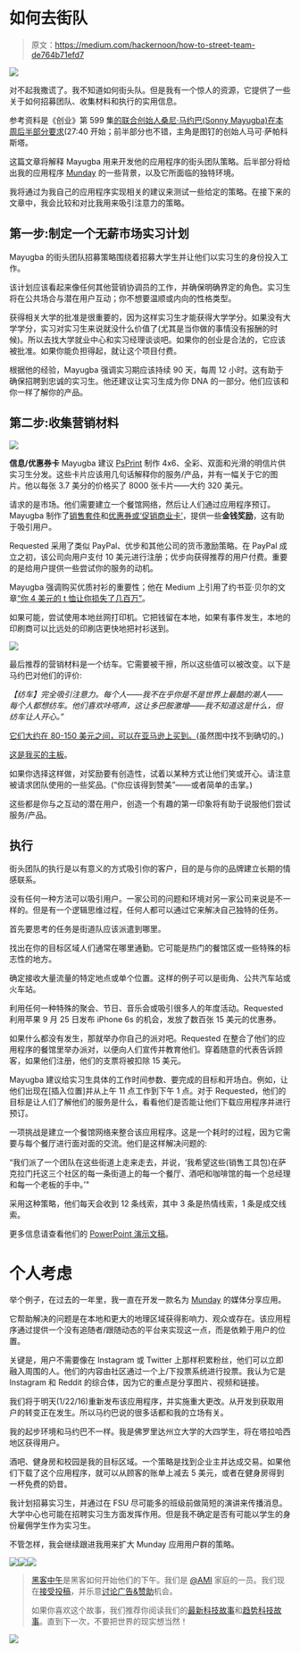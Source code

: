 # 如何去街队

> 原文：<https://medium.com/hackernoon/how-to-street-team-de764b71efd7>

![](img/432b2d5198778bbdf12f7888442e3725.png)

对不起我撒谎了。我不知道如何街头队。但是我有一个惊人的资源，它提供了一些关于如何招募团队、收集材料和执行的实用信息。

参考资料是《创业》第 599 集[的联合创始人桑尼·马约巴(Sonny Mayugba)在本周](http://requestedapp.com/)[后半部分要求](http://thisweekinstartups.com/launch-scale-thumbtack-requested/)(27:40 开始；前半部分也不错，主角是图钉的创始人马可·萨帕科斯塔。

这篇文章将解释 Mayugba 用来开发他的应用程序的街头团队策略。后半部分将给出我的应用程序 [Munday](http://www.munday.xyz) 的一些背景，以及它所面临的独特环境。

我将通过为我自己的应用程序实现相关的建议来测试一些给定的策略。在接下来的文章中，我会比较和对比我用来吸引注意力的策略。

## 第一步:制定一个无薪市场实习计划

Mayugba 的街头团队招募策略围绕着招募大学生并让他们以实习生的身份投入工作。

该计划应该看起来像任何其他营销协调员的工作，并确保明确界定的角色。实习生将在公共场合与潜在用户互动；你不想要温顺或内向的性格类型。

获得相关大学的批准是很重要的，因为这样实习生才能获得大学学分。如果没有大学学分，实习对实习生来说就没什么价值了(尤其是当你做的事情没有报酬的时候)。所以去找大学就业中心和实习经理谈谈吧。如果你的创业是合法的，它应该被批准。如果你能负担得起，就让这个项目付费。

根据他的经验，Mayugba 强调实习期应该持续 90 天，每周 12 小时。这有助于确保招聘到忠诚的实习生。他还建议让实习生成为你 DNA 的一部分。他们应该和你一样了解你的产品。

## 第二步:收集营销材料

![](img/a9ad7f58a241d0f90d853ec069bfe56e.png)

**信息/优惠券卡**
Mayugba 建议 [PsPrint](https://www.psprint.com/) 制作 4x6、全彩、双面和光滑的明信片供实习生分发。这些卡片应该用几句话解释你的服务/产品，并有一幅关于它的图片。他以每张 3.7 美分的价格买了 8000 张卡片——大约 320 美元。

请求的是市场。他们需要建立一个餐馆网络，然后让人们通过应用程序预订。Mayugba 制作了[销售套件](http://imgur.com/WB2v0F6)和[优惠券或‘促销商业卡’](http://i.imgur.com/KjO7lub.jpg)，提供一些**金钱奖励**，这有助于吸引用户。

Requested 采用了类似 PayPal、优步和其他公司的货币激励策略。在 PayPal 成立之初，该公司向用户支付 10 美元进行注册；优步向获得推荐的用户付费。重要的是给用户提供一些尝试你的服务的动机。

Mayugba 强调购买优质衬衫的重要性；他在 Medium 上引用了约书亚·贝尔的文章[“你 4 美元的 t 恤让你损失了几百万”](/art-marketing/your-4-t-shirt-is-costing-you-millions-829bf4a7e440#.opznqum1g)。

如果可能，尝试使用本地丝网打印机。它把钱留在本地，如果有事件发生，本地的印刷商可以比远处的印刷店更快地把衬衫送到。

![](img/2d706bb7c363040a66ecaf09d3c8696a.png)

最后推荐的营销材料是一个纺车。它需要被干擦，所以这些值可以被改变。以下是马约巴对他们的评价:

*【纺车】完全吸引注意力。每个人——我不在乎你是不是世界上最酷的潮人——每个人都想纺车。他们喜欢咔嗒声，这让多巴胺激增——我不知道这是什么，但纺车让人开心。”*

[它们大约在 80-150 美元之间，可以在亚马逊上买到。](http://www.amazon.com/Tabletop-Editable-Spinning-Carnival-Fortune/dp/B00LNUAG8C/ref=sr_1_14?ie=UTF8&qid=1450137318&sr=8-14&keywords=dry+erase+spinning+board)(虽然图中找不到确切的。)

[这是我买的主板](http://www.amazon.com/Spinning-Inches-Tabletop-Customize-Template/dp/B00EBCLX1S/ref=sr_1_sc_1?ie=UTF8&qid=1453583368&sr=8-1-spell&keywords=30+inch+spinboard)。

如果你选择这样做，对奖励要有创造性，试着以某种方式让他们笑或开心。请注意被请求团队使用的一些奖品。(“你应该得到赞美”——或者简单的击掌。)

这些都是你与之互动的潜在用户，创造一个有趣的第一印象将有助于说服他们尝试服务/产品。

## 执行

街头团队的执行是以有意义的方式吸引你的客户，目的是与你的品牌建立长期的情感联系。

没有任何一种方法可以吸引用户。一家公司的问题和环境对另一家公司来说是不一样的。但是有一个逻辑思维过程，任何人都可以通过它来解决自己独特的任务。

首先要思考的任务是街道队应该派遣到哪里。

找出在你的目标区域人们通常在哪里通勤。它可能是热门的餐馆区或一些特殊的标志性的地方。

确定接收大量流量的特定地点或单个位置。这样的例子可以是街角、公共汽车站或火车站。

利用任何一种特殊的聚会、节日、音乐会或吸引很多人的年度活动。Requested 利用苹果 9 月 25 日发布 iPhone 6s 的机会，发放了数百张 15 美元的优惠券。

如果什么都没有发生，那就举办你自己的派对吧。Requested 在整合了他们的应用程序的餐馆里举办派对，以便向人们宣传并教育他们。穿着随意的代表告诉顾客，如果他们注册，他们的支票将被扣除 15 美元。

Mayugba 建议给实习生具体的工作时间参数、要完成的目标和开场白。例如，让他们出现在[插入位置]并从上午 11 点工作到下午 1 点。对于 Requested，他们的目标是让人们了解他们的服务是什么，看看他们是否能让他们下载应用程序并进行预订。

一项挑战是建立一个餐馆网络来整合该应用程序。这是一个耗时的过程，因为它需要与每个餐厅进行面对面的交流。他们是这样解决问题的:

“我们派了一个团队在这些街道上走来走去，并说，‘我希望这些(销售工具包)在萨克拉门托这三个社区的每一条街道上的每一个餐厅、酒吧和咖啡馆的每一个总经理和每一个老板的手中。’"

采用这种策略，他们每天会收到 12 条线索，其中 3 条是热情线索，1 条是成交线索。

更多信息请查看他们的 [PowerPoint 演示文稿](http://requestedapp.com/scale/)。

# 个人考虑

举个例子，在过去的一年里，我一直在开发一款名为 [Munday](http://www.munday.xyz) 的媒体分享应用。

它帮助解决的问题是在本地和更大的地理区域获得影响力、观众或存在。该应用程序通过提供一个没有追随者/跟随动态的平台来实现这一点，而是依赖于用户的位置。

关键是，用户不需要像在 Instagram 或 Twitter 上那样积累粉丝，他们可以立即融入周围的人。他们的内容由社区通过一个上/下投票系统进行投票。我认为它是 Instagram 和 Reddit 的综合体，因为它的重点是分享图片、视频和链接。

我们将于明天(1/22/16)重新发布该应用程序，并实施重大更改。从开发到获取用户的转变正在发生。所以马约巴说的很多话都和我的立场有关。

我的起步环境和马约巴不一样。我是佛罗里达州立大学的大四学生，将在塔拉哈西地区获得用户。

酒吧、健身房和校园是我的目标区域。一个策略是找到企业主并达成交易。如果他们下载了这个应用程序，就可以从顾客的账单上减去 5 美元，或者在健身房得到一杯免费的奶昔。

我计划招募实习生，并通过在 FSU 尽可能多的班级前做简短的演讲来传播消息。大学中心也可能在招聘实习生方面发挥作用。但是我不确定是否有可能以学生的身份雇佣学生作为实习生。

不管怎样，我会继续跟进我用来扩大 Munday 应用用户群的策略。

[![](img/50ef4044ecd4e250b5d50f368b775d38.png)](http://bit.ly/HackernoonFB)[![](img/979d9a46439d5aebbdcdca574e21dc81.png)](https://goo.gl/k7XYbx)[![](img/2930ba6bd2c12218fdbbf7e02c8746ff.png)](https://goo.gl/4ofytp)

> [黑客中午](http://bit.ly/Hackernoon)是黑客如何开始他们的下午。我们是 [@AMI](http://bit.ly/atAMIatAMI) 家庭的一员。我们现在[接受投稿](http://bit.ly/hackernoonsubmission)，并乐意[讨论广告&赞助](mailto:partners@amipublications.com)机会。
> 
> 如果你喜欢这个故事，我们推荐你阅读我们的[最新科技故事](http://bit.ly/hackernoonlatestt)和[趋势科技故事](https://hackernoon.com/trending)。直到下一次，不要把世界的现实想当然！

[![](img/be0ca55ba73a573dce11effb2ee80d56.png)](https://goo.gl/Ahtev1)